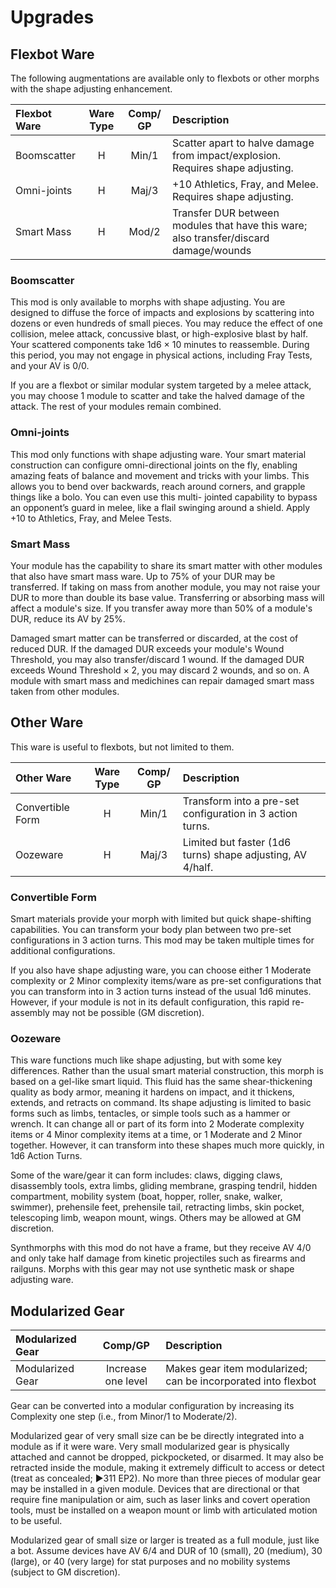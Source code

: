 # Upgrades

## Flexbot Ware

The following augmentations are available only to flexbots or other morphs with the shape adjusting enhancement.

| Flexbot Ware | Ware Type | Comp/<wbr>GP | Description                                                                           |
| :----------- | :-------: | :----------: | :------------------------------------------------------------------------------------ |
| Boomscatter  |     H     |    Min/1     | Scatter apart to halve damage from impact/explosion. Requires shape adjusting.        |
| Omni-joints  |     H     |    Maj/3     | +10 Athletics, Fray, and Melee. Requires shape adjusting.                             |
| Smart Mass   |     H     |    Mod/2     | Transfer DUR between modules that have this ware; also transfer/discard damage/wounds |

### Boomscatter

This mod is only available to morphs with shape adjusting. You are designed to diffuse the force of impacts and explosions by scattering into dozens or even hundreds of small pieces. You may reduce the effect of one collision, melee attack, concussive blast, or high-explosive blast by half. Your scattered components take 1d6 × 10 minutes to reassemble. During this period, you may not engage in physical actions, including Fray Tests, and your AV is 0/0.

If you are a flexbot or similar modular system targeted by a melee attack, you may choose 1 module to scatter and take the halved damage of the attack. The rest of your modules remain combined.

### Omni-joints

This mod only functions with shape adjusting ware. Your smart material construction can configure omni-directional joints on the fly, enabling amazing feats of balance and movement and tricks with your limbs. This allows you to bend over backwards, reach around corners, and grapple things like a bolo. You can even use this multi- jointed capability to bypass an opponent’s guard in melee, like a flail swinging around a shield. Apply +10 to Athletics, Fray, and Melee Tests.

### Smart Mass

Your module has the capability to share its smart matter with other modules that also have smart mass ware. Up to 75% of your DUR may be transferred. If taking on mass from another module, you may not raise your DUR to more than double its base value. Transferring or absorbing mass will affect a module's size. If you transfer away more than 50% of a module's DUR, reduce its AV by 25%.

Damaged smart matter can be transferred or discarded, at the cost of reduced DUR. If the damaged DUR exceeds your module's Wound Threshold, you may also transfer/discard 1 wound. If the damaged DUR exceeds Wound Threshold × 2, you may discard 2 wounds, and so on. A module with smart mass and medichines can repair damaged smart mass taken from other modules.

## Other Ware

This ware is useful to flexbots, but not limited to them.

| Other Ware       | Ware Type | Comp/<wbr>GP | Description                                                |
| :--------------- | :-------: | :----------: | :--------------------------------------------------------- |
| Convertible Form |     H     |    Min/1     | Transform into a pre-set configuration in 3 action turns.  |
| Oozeware         |     H     |    Maj/3     | Limited but faster (1d6 turns) shape adjusting, AV 4/half. |

### Convertible Form

Smart materials provide your morph with limited but quick shape-shifting capabilities. You can transform your body plan between two pre-set configurations in 3 action turns. This mod may be taken multiple times for additional configurations.

If you also have shape adjusting ware, you can choose either 1 Moderate complexity or 2 Minor complexity items/ware as pre-set configurations that you can transform into in 3 action turns instead of the usual 1d6 minutes. However, if your module is not in its default configuration, this rapid re-assembly may not be possible (GM discretion).

### Oozeware

This ware functions much like shape adjusting, but with some key differences. Rather than the usual smart material construction, this morph is based on a gel-like smart liquid. This fluid has the same shear-thickening quality as body armor, meaning it hardens on impact, and it thickens, extends, and retracts on command. Its shape adjusting is limited to basic forms such as limbs, tentacles, or simple tools such as a hammer or wrench. It can change all or part of its form into 2 Moderate complexity items or 4 Minor complexity items at a time, or 1 Moderate and 2 Minor together. However, it can transform into these shapes much more quickly, in 1d6 Action Turns.

Some of the ware/gear it can form includes: claws, digging claws, disassembly tools, extra limbs, gliding membrane, grasping tendril, hidden compartment, mobility system (boat, hopper, roller, snake, walker, swimmer), prehensile feet, prehensile tail, retracting limbs, skin pocket, telescoping limb, weapon mount, wings. Others may be allowed at GM discretion.

Synthmorphs with this mod do not have a frame, but they receive AV 4/0 and only take half damage from kinetic projectiles such as firearms and railguns. Morphs with this gear may not use synthetic mask or shape adjusting ware.

## Modularized Gear

| Modularized Gear | Comp/<wbr>GP       | Description                                                   |
| :--------------- | :----------------: | :------------------------------------------------------------ |
| Modularized Gear | Increase one level | Makes gear item modularized; can be incorporated into flexbot |

Gear can be converted into a modular configuration by increasing its Complexity one step (i.e., from Minor/1 to Moderate/2).

Modularized gear of very small size can be be directly integrated into a module as if it were ware. Very small modularized gear is physically attached and cannot be dropped, pickpocketed, or disarmed. It may also be retracted inside the module, making it extremely difficult to access or detect (treat as concealed; ▶311 EP2). No more than three pieces of modular gear may be installed in a given module. Devices that are directional or that require fine manipulation or aim, such as laser links and covert operation tools, must be installed on a weapon mount or limb with articulated motion to be useful.

Modularized gear of small size or larger is treated as a full module, just like a bot. Assume devices have AV 6/4 and DUR of 10 (small), 20 (medium), 30 (large), or 40 (very large) for stat purposes and no mobility systems (subject to GM discretion).
